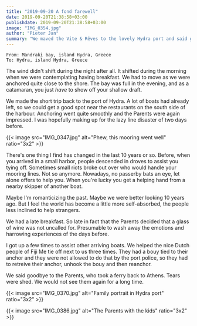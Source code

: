 ```yaml
---
title: "2019-09-20 A fond farewell"
date: 2019-09-20T21:38:58+03:00
publishdate: 2019-09-20T21:38:58+03:00
image: "IMG_0354.jpg"
author: "Pieter Jan"
summary: "We maved the Vite & Rêves to the lovely Hydra port and said goodbye to the Parents."
---
```



`From: Mandraki bay, island Hydra, Greece`<br/>
`To: Hydra, island Hydra, Greece`

The wind didn't shift during the night after all. It shifted during the morning when we were contemplating having breakfast. We had to move as we were anchored quite close to the shore. The bay was full in the evening, and as a catamaran, you just _have_ to show off your shallow draft.

We made the short trip back to the port of Hydra. A lot of boats had already left, so we could get a good spot near the restaurants on the south side of the harbour. Anchoring went quite smoothly and the Parents were again impressed. I was hopefully making up for the lazy line disaster of two days before.

{{< image src="IMG_0347.jpg" alt="Phew, this mooring went well" ratio="3x2" >}}

There's one thing I find has changed in the last 10 years or so. Before, when you arrived in a small harbor, people descended in droves to assist you tying off. Sometimes small riots broke out over who would handle your mooring lines. Not so anymore. Nowadays, no passerby bats an eye, let alone offers to help you. When you're lucky you get a helping hand from a nearby skipper of another boat.

Maybe I'm romanticizing the past. Maybe we were better looking 10 years ago. But I feel the world has become a little more self-absorbed, the people less inclined to help strangers.

We had a late breakfast. So late in fact that the Parents decided that a glass of wine was not uncalled for. Presumable to wash away the emotions and harrowing experiences of the days before.

I got up a few times to assist other arriving boats. We helped the nice Dutch people of Fiji Me tie off next to us three times. They had a bouy tied to their anchor and they were not allowed to do that by the port police, so they had to retreive their anchor, unhook the bouy and then reanchor.

We said goodbye to the Parents, who took a ferry back to Athens. Tears were shed. We would not see them again for a long time.

{{< image src="IMG_0370.jpg" alt="Family portrait in Hydra port" ratio="3x2" >}}

{{< image src="IMG_0386.jpg" alt="The Parents with the kids" ratio="3x2" >}}
